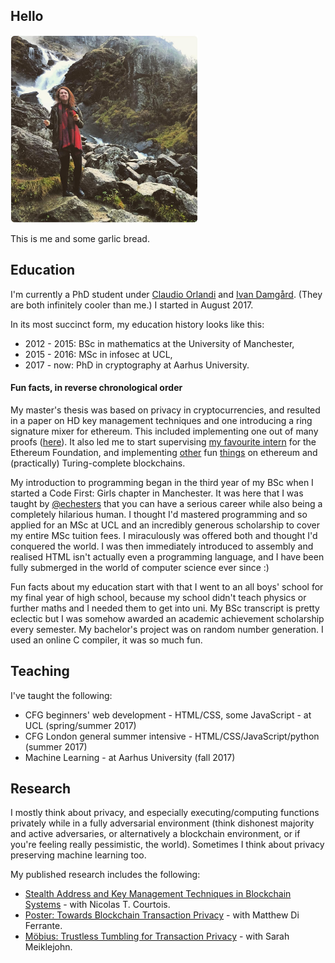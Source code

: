 ## Hello

<img src="/garlicbread.jpg" width="300">

This is me and some garlic bread.

## Education

I'm currently a PhD student under
[Claudio Orlandi](http://www.cs.au.dk/~orlandi/) and [Ivan Damgård](http://www.daimi.au.dk/~ivan/). (They are both infinitely
cooler than me.) I started in August 2017.

In its most succinct form, my education history looks like this:
- 2012 - 2015: BSc in mathematics at the University of Manchester,
- 2015 - 2016: MSc in infosec at UCL,
- 2017 - now: PhD in cryptography at Aarhus University.

#### Fun facts, in reverse chronological order

My master's thesis was based on privacy in cryptocurrencies, and resulted in a paper on HD key management techniques and
one introducing a ring signature mixer for ethereum. This included implementing one out of many proofs ([here](https://github.com/rmercer93/gk-zerocoin)). It also led me to start 
supervising [my favourite intern](https://github.com/jakegsy/) for the Ethereum Foundation, and implementing 
[other](https://github.com/rmercer93/p2prng) fun [things](https://github.com/rmercer93/BLS2)
on ethereum and (practically) Turing-complete blockchains.

My introduction to programming began in the third year of my BSc when I started a Code First: Girls chapter in Manchester. It
was here that I was taught by [@echesters](https://twitter.com/echesters) that you can have a serious career while also being
a completely hilarious human. I thought I'd mastered programming and so applied for an MSc at UCL and an incredibly generous
scholarship to cover my entire MSc tuition fees. I miraculously was offered both and thought I'd conquered the world. I
was then immediately introduced to assembly and realised HTML isn't actually even a programming language, and I have been
fully submerged in the world of computer science ever since :)

Fun facts about my education start with that I went to an all boys' school for my
final year of high school, because my school didn't teach physics or further maths and I needed them to get into uni.
My BSc transcript is pretty eclectic but I was somehow awarded an academic achievement scholarship every semester. My 
bachelor's project was on random number generation. I used an online C compiler, it was so much fun.


## Teaching

I've taught the following:
- CFG beginners' web development - HTML/CSS, some JavaScript - at UCL (spring/summer 2017)
- CFG London general summer intensive - HTML/CSS/JavaScript/python (summer 2017)
- Machine Learning - at Aarhus University (fall 2017)


## Research

I mostly think about privacy, and especially executing/computing functions privately while in a fully adversarial environment
(think dishonest majority and active adversaries, or alternatively a blockchain environment, or if you're feeling really
pessimistic, the world). Sometimes I think about privacy preserving machine learning too.

My published research includes the following:
- [Stealth Address and Key Management Techniques in Blockchain Systems](http://www.scitepress.org/DigitalLibrary/Link.aspx?doi=10.5220/0006270005590566) -  with Nicolas T. Courtois.
- [Poster: Towards Blockchain Transaction Privacy](https://www.clearmatics.com/wp-content/uploads/2017/06/IEEE-Presentation.pdf) - with Matthew Di Ferrante.
- [Möbius: Trustless Tumbling for Transaction Privacy](https://eprint.iacr.org/2017/881) - with Sarah Meiklejohn.


